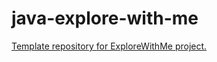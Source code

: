 # java-explore-with-me
[Template repository for ExploreWithMe project.](https://github.com/Asteises/ewm/pull/1)
